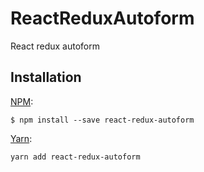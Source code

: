 # ReactReduxAutoform

React redux autoform

## Installation
[NPM](https://www.npmjs.com/):
```
$ npm install --save react-redux-autoform
```

[Yarn](https://yarnpkg.com/lang/en/):
```
yarn add react-redux-autoform
```
